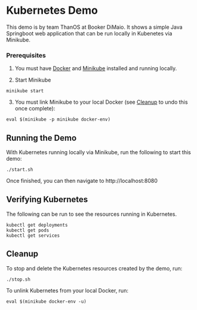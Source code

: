 # Kubernetes Demo

This demo is by team ThanOS at Booker DiMaio. It shows a simple Java Springboot
web application that can be run locally in Kubenetes via Minikube.

### Prerequisites ###

1. You must have [Docker](https://docs.docker.com/get-docker/) and
[Minikube](https://kubernetes.io/docs/tasks/tools/install-minikube/) installed and running locally.

2. Start Minikube
```
minikube start
```

3. You must link Minikube to your local Docker (see [Cleanup](#cleanup) to undo this once complete):
```
eval $(minikube -p minikube docker-env)
```

## Running the Demo ##

With Kubernetes running locally via Minikube, run the following to start this demo:
```
./start.sh
```

Once finished, you can then navigate to http://localhost:8080

## Verifying Kubernetes ##

The following can be run to see the resources running in Kubernetes.
```
kubectl get deployments
kubectl get pods
kubectl get services
```

## Cleanup

To stop and delete the Kubernetes resources created by the demo, run:
```
./stop.sh
```

To unlink Kubernetes from your local Docker, run:
```
eval $(minikube docker-env -u)
```

